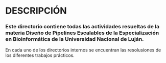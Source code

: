 # DESCRIPCIÓN

### Este directorio contiene todas las actividades resueltas de la materia Diseño de Pipelines Escalables de la Especialización en Bioinformática de la Universidad Nacional de Luján. 
En cada uno de los directorios internos se encuentran las resolusiones de los diferentes trabajos prácticos. 